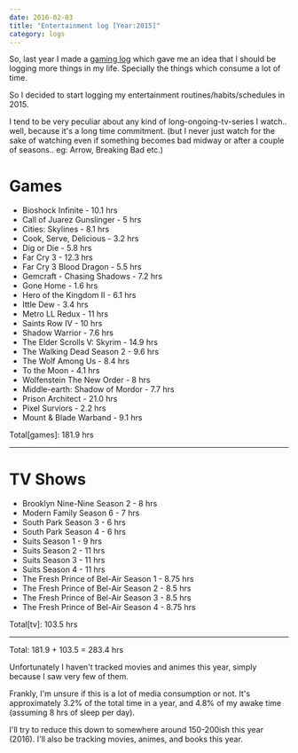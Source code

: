 ```yaml
---
date: 2016-02-03
title: "Entertainment log [Year:2015]"
category: logs
---
```


So, last year I made a [gaming log](/blog/entertainment-log-2014) which gave me an idea that I should be logging more things in my life. Specially the things which consume a lot of time.

So I decided to start logging my entertainment routines/habits/schedules in 2015.

<!--more-->

I tend to be very peculiar about any kind of long-ongoing-tv-series I watch.. well, because it's a long time commitment. (but I never just watch for the sake of watching even if something becomes bad midway or after a couple of seasons.. eg: Arrow, Breaking Bad etc.)

# Games

* Bioshock Infinite - 10.1 hrs
* Call of Juarez Gunslinger - 5 hrs
* Cities: Skylines - 8.1 hrs
* Cook, Serve, Delicious - 3.2 hrs
* Dig or Die - 5.8 hrs
* Far Cry 3 - 12.3 hrs
* Far Cry 3 Blood Dragon - 5.5 hrs
* Gemcraft - Chasing Shadows - 7.2 hrs
* Gone Home - 1.6 hrs
* Hero of the Kingdom II - 6.1 hrs
* Ittle Dew - 3.4 hrs
* Metro LL Redux - 11 hrs
* Saints Row IV - 10 hrs
* Shadow Warrior - 7.6 hrs
* The Elder Scrolls V: Skyrim - 14.9 hrs
* The Walking Dead Season 2 - 9.6 hrs
* The Wolf Among Us - 8.4 hrs
* To the Moon - 4.1 hrs
* Wolfenstein The New Order - 8 hrs
* Middle-earth: Shadow of Mordor - 7.7 hrs
* Prison Architect - 21.0 hrs
* Pixel Surviors - 2.2 hrs
* Mount & Blade Warband - 9.1 hrs

Total[games]: 181.9 hrs

---

# TV Shows

* Brooklyn Nine-Nine Season 2 - 8 hrs
* Modern Family Season 6 - 7 hrs
* South Park Season 3 - 6 hrs
* South Park Season 4 - 6 hrs
* Suits Season 1 - 9 hrs
* Suits Season 2 - 11 hrs
* Suits Season 3 - 11 hrs
* Suits Season 4 - 11 hrs
* The Fresh Prince of Bel-Air Season 1 - 8.75 hrs
* The Fresh Prince of Bel-Air Season 2 - 8.5 hrs
* The Fresh Prince of Bel-Air Season 3 - 8.5 hrs
* The Fresh Prince of Bel-Air Season 4 - 8.75 hrs

Total[tv]: 103.5 hrs

---

Total: 181.9 + 103.5 = 283.4 hrs

Unfortunately I haven't tracked movies and animes this year, simply because I saw very few of them.

Frankly, I'm unsure if this is a lot of media consumption or not. It's approximately 3.2% of the total time in a year, and 4.8% of my awake time (assuming 8 hrs of sleep per day).

I'll try to reduce this down to somewhere around 150-200ish this year (2016). I'll also be tracking movies, animes, and books this year.
